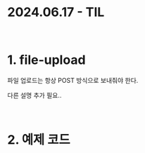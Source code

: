# 2024.06.17 - TIL
<br>

# 1. file-upload

파일 업로드는 항상 POST 방식으로 보내줘야 한다. <br>

다른 설명 추가 필요..



<br>

# 2. 예제 코드

